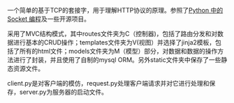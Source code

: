 一个简单的基于TCP的套接字，用于理解HTTP协议的原理。参照了[Python 中的 Socket 编程](https://keelii.gitbooks.io/socket-programming-in-python-cn/content/)及一些开源项目。

采用了MVC结构模式，其中routes文件夹为C（控制器)，包括了路由分发和对数据进行基本的CRUD操作；templates文件夹为V(视图）并选择了jinja2模板，包括了所有的html文件；models文件夹为M（模型）部分，对数据和数据的操作方法进行了封装，并且使用了自制的mysql ORM。另外static文件夹中保存了一些静态资源文件。

client.py是对客户端的模仿，request.py处理客户端请求并对它进行处理和保存，server.py为服务器的启动文件。
